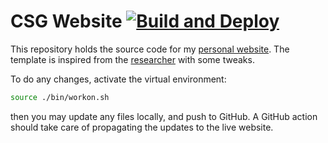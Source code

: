 # CSG Website [![Build and Deploy](https://github.com/csegarragonz/csg-web/actions/workflows/deploy.yml/badge.svg)](https://github.com/csegarragonz/csg-web/actions/workflows/deploy.yml)

This repository holds the source code for my [personal website](
https://carlossegarra.com). The template is inspired from the [researcher](
http://ankitsultana.com/researcher) with some tweaks.

To do any changes, activate the virtual environment:

```bash
source ./bin/workon.sh
```

then you may update any files locally, and push to GitHub. A GitHub action
should take care of propagating the updates to the live website.
